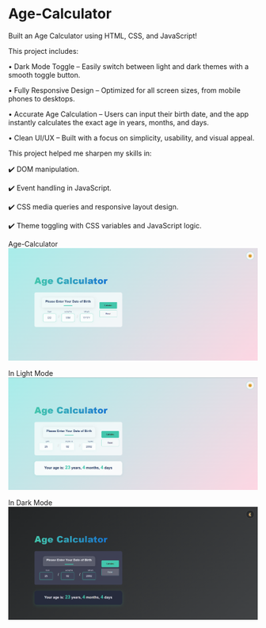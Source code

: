 # Age-Calculator
Built an Age Calculator using HTML, CSS, and JavaScript!

This project includes:

• Dark Mode Toggle – Easily switch between light and dark themes with a smooth toggle button.

• Fully Responsive Design – Optimized for all screen sizes, from mobile phones to desktops.

• Accurate Age Calculation – Users can input their birth date, and the app instantly calculates the exact age in years, months, and days.

• Clean UI/UX – Built with a focus on simplicity, usability, and visual appeal.

This project helped me sharpen my skills in:

✔️ DOM manipulation.

✔️ Event handling in JavaScript.

✔️ CSS media queries and responsive layout design.

✔️ Theme toggling with CSS variables and JavaScript logic.

Age-Calculator
![image alt](https://github.com/BinaySharma25/Age-Calculator/blob/main/Screenshots/Age-Calculator.png?raw=true)

In Light Mode
![image alt](https://github.com/BinaySharma25/Age-Calculator/blob/main/Screenshots/Age-Calculator-light.png?raw=true)

In Dark Mode
![image alt](https://github.com/BinaySharma25/Age-Calculator/blob/main/Screenshots/Age-Calculator_Dark.png?raw=true)
